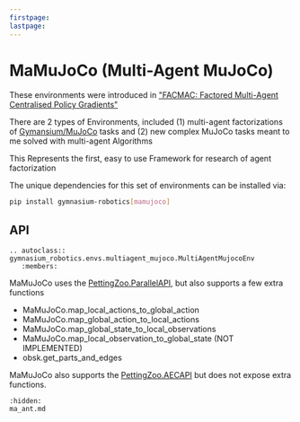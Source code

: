 ```yaml
---
firstpage:
lastpage:
---
```



# MaMuJoCo (Multi-Agent MuJoCo)

These environments were introduced in ["FACMAC: Factored Multi-Agent Centralised Policy Gradients"](https://arxiv.org/abs/2003.06709)

There are 2 types of Environments, included (1) multi-agent factorizations of [Gymansium/MuJoCo](https://gymnasium.farama.org/environments/mujoco/) tasks and (2) new complex MuJoCo tasks meant to me solved with multi-agent Algorithms

This Represents the first, easy to use Framework for research of agent factorization

The unique dependencies for this set of environments can be installed via:

```sh
pip install gymnasium-robotics[mamujoco]
```

## API


```{eval-rst}
.. autoclass:: gymnasium_robotics.envs.multiagent_mujoco.MultiAgentMujocoEnv
   :members:
```



MaMuJoCo uses the [PettingZoo.ParallelAPI](https://pettingzoo.farama.org/api/parallel/), but also supports a few extra functions
- MaMuJoCo.map_local_actions_to_global_action
- MaMuJoCo.map_global_action_to_local_actions
- MaMuJoCo.map_global_state_to_local_observations
- MaMuJoCo.map_local_observation_to_global_state (NOT IMPLEMENTED)
- obsk.get_parts_and_edges

MaMuJoCo also supports the [PettingZoo.AECAPI](https://pettingzoo.farama.org/api/aec/) but does not expose extra functions.


```{toctree}
:hidden:
ma_ant.md
```
